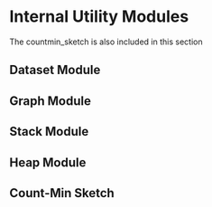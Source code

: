 # Internal Utility Modules

The countmin_sketch is also included in this section


## Dataset Module


## Graph Module


## Stack Module


## Heap Module


## Count-Min Sketch

